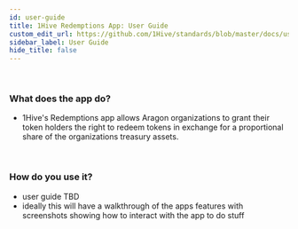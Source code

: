 ```yaml
---
id: user-guide
title: 1Hive Redemptions App: User Guide
custom_edit_url: https://github.com/1Hive/standards/blob/master/docs/user-guide.md
sidebar_label: User Guide
hide_title: false
---
```

<!-- This file is generated by /website/scripts/sync-util.js - changes will be overwritten! -->

<br>

### What does the app do?
- 1Hive's Redemptions app allows Aragon organizations to grant their token holders the right to redeem tokens in exchange for a proportional share of the organizations treasury assets.

<br>

### How do you use it?
- user guide TBD
- ideally this will have a walkthrough of the apps features with screenshots showing how to interact with the app to do stuff

<br>
